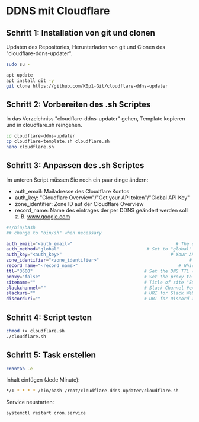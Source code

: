 # DDNS mit Cloudflare

## Schritt 1: Installation von git und clonen

Updaten des Repositories, Herunterladen von git und Clonen des "cloudflare-ddns-updater".

``` bash
sudo su -
```

``` bash
apt update
apt install git -y
git clone https://github.com/K0p1-Git/cloudflare-ddns-updater
```

## Schritt 2: Vorbereiten des .sh Scriptes

In das Verzeichniss "cloudflare-ddns-updater" gehen, Template kopieren und in cloudflare.sh reingehen.

``` bash
cd cloudflare-ddns-updater
cp cloudflare-template.sh cloudflare.sh
nano cloudflare.sh
```

## Schritt 3: Anpassen des .sh Scriptes

Im unteren Script müssen Sie noch ein paar dinge ändern:
- auth_email: Mailadresse des Cloudflare Kontos
- auth_key: "Cloudflare Overview"/"Get your API token"/"Global API Key"
- zone_identifier: Zone ID auf der Cloudflare Overview
- record_name: Name des eintrages der per DDNS geändert werden soll z. B. www.google.com

``` bash title="cloudflare.sh"
#!/bin/bash
## change to "bin/sh" when necessary

auth_email="<auth_email>"                                       # The email used to login 'https://dash.>
auth_method="global"                                 # Set to "global" for Global API Key or "token" for Scoped API Tok>
auth_key="<auth_key>"                                         # Your API Token or Global API>
zone_identifier="<zone_identifier>"                                  # Can be found in the "Overview" ta>
record_name="<record_name>"                                      # Which record you want to be synced
ttl="3600"                                          # Set the DNS TTL (seconds)
proxy="false"                                       # Set the proxy to true or false
sitename=""                                         # Title of site "Example Site"
slackchannel=""                                     # Slack Channel #example
slackuri=""                                         # URI for Slack WebHook "https://hooks.slack.com/services/xxxxx"
discorduri=""                                       # URI for Discord WebHook "https://discordapp.com/api/webhooks/xxxx>
```

## Schritt 4: Script testen

``` bash
chmod +x cloudflare.sh
./cloudflare.sh
```

## Schritt 5: Task erstellen

``` bash
crontab -e
```

Inhalt einfügen (Jede Minute):

``` bash
*/1 * * * * /bin/bash /root/cloudflare-ddns-updater/cloudflare.sh
```

Service neustarten:
``` bash
systemctl restart cron.service
```
